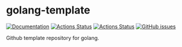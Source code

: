 # golang-template

[![Documentation](https://pkg.go.dev/badge/github.com/go-zen-chu/golang-template)](http://pkg.go.dev/github.com/go-zen-chu/golang-template)
[![Actions Status](https://github.com/go-zen-chu/golang-template/workflows/main/badge.svg)](https://github.com/go-zen-chu/golang-template/actions)
[![Actions Status](https://github.com/go-zen-chu/golang-template/workflows/check-pr/badge.svg)](https://github.com/go-zen-chu/golang-template/actions)
[![GitHub issues](https://img.shields.io/github/issues/go-zen-chu/golang-template.svg)](https://github.com/go-zen-chu/golang-template/issues)

Github template repository for golang.

